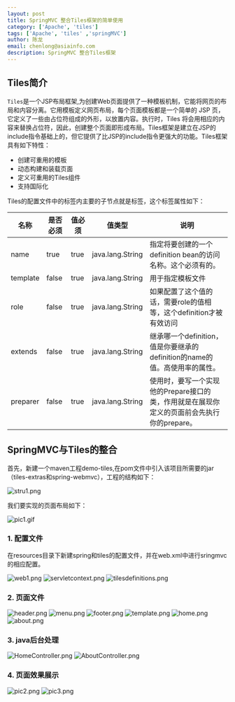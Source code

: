 ```yaml
---
layout: post
title: SpringMVC 整合Tiles框架的简单使用
category: ['Apache', 'tiles']
tags: ['Apache', 'tiles' ,'springMVC']
author: 陈龙
email: chenlong@asiainfo.com
description: SpringMVC 整合Tiles框架 
---
```


## Tiles简介
`Tiles`是一个JSP布局框架,为创建Web页面提供了一种模板机制，它能将网页的布局和内容分离。它用模板定义网页布局，每个页面模板都是一个简单的 JSP 页，它定义了一些由占位符组成的外形，以放置内容。执行时，Tiles 将会用相应的内容来替换占位符，因此，创建整个页面即形成布局。Tiles框架是建立在JSP的include指令基础上的，但它提供了比JSP的include指令更强大的功能。Tiles框架具有如下特性：  
- 创建可重用的模板
- 动态构建和装载页面
- 定义可重用的Tiles组件
- 支持国际化

Tiles的配置文件中的<tiles-definitions>标签内主要的子节点就是<definition>标签，这个标签属性如下：

名称 | 是否必须 | 值必须 | 值类型 | 说明
---|---|---|---|--
 name | true | true | java.lang.String | 指定将要创建的一个definition bean的访问名称。这个必须有的。
template | false | true  | java.lang.String | 用于指定模板文件
role | false | true | java.lang.String | 如果配置了这个值的话，需要role的值相等，这个definition才被有效访问
extends | false | true  | java.lang.String | 继承哪一个definition，值是你要继承的definition的name的值。高使用率的属性。
preparer | false | true  | java.lang.String | 使用时，要写一个实现他的Prepare接口的类，作用就是在展现你定义的页面前会先执行你的prepare。

## SpringMVC与Tiles的整合
首先，新建一个maven工程demo-tiles,在pom文件中引入该项目所需要的jar（tiles-extras和spring-webmvc），工程的结构如下：

![stru1.png](/images/chenlong/stru1.png)

我们要实现的页面布局如下：

![pic1.gif](/images/chenlong/pic1.gif)

### 1. 配置文件
在resources目录下新建spring和tiles的配置文件，并在web.xml中进行sringmvc的相应配置。

![web1.png](/images/chenlong/web1.png)
![servletcontext.png](/images/chenlong/servletcontext.png)
![tilesdefinitions.png](/images/chenlong/tilesdefinitions.png)

### 2. 页面文件

![header.png](/images/chenlong/header.png)
![menu.png](/images/chenlong/menu.png)
![footer.png](/images/chenlong/footer.png)
![template.png](/images/chenlong/template.png)
![home.png](/images/chenlong/home.png)
![about.png](/images/chenlong/about.png)

### 3. java后台处理

![HomeController.png](/images/chenlong/HomeController.png)
![AboutController.png](/images/chenlong/AboutController.png)

### 4. 页面效果展示

![pic2.png](/images/chenlong/pic2.png)
![pic3.png](/images/chenlong/pic3.png)



